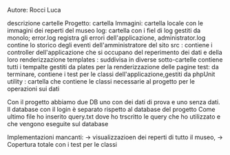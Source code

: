 Autore: Rocci Luca

descrizione cartelle  Progetto:
cartella Immagini: cartella locale con le immagini dei reperti del museo
log: cartella con i fiel di log gestiti da monolo; error.log registra gli errori dell'applicazione, administrator.log contine lo storico degli eventi dell'amministratore del sito
src : contiene i controller dell'applicazione che si occupano del reperimento dei dati e della loro renderizzazione
templates : suddivisa in diverse sotto-cartelle contiene tutti i tempalte gestiti da plates per la renderizzazione delle pagine
test: da terminare, contiene i test per le classi dell'applicazione,gestiti da phpUnit
utility : cartella che contiene le classi necessarie al progetto per le operazioni sui dati

Con il progetto abbiamo due DB uno con dei dati di prova e uno senza dati.
Il database con il login è separato rispetto al database del progetto 
Come ultimo file ho inserito query.txt dove ho trscritto le query che ho utilizzato e che vengono eseguite sul database

Implementazioni mancanti:
-> visualizzazioen dei reperti di tutto il museo, 
-> Copertura totale con i test per le classi

